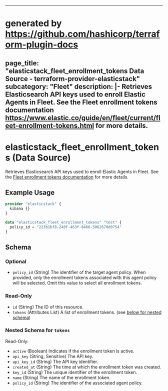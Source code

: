 
---
# generated by https://github.com/hashicorp/terraform-plugin-docs
page_title: "elasticstack_fleet_enrollment_tokens Data Source - terraform-provider-elasticstack"
subcategory: "Fleet"
description: |-
  Retrieves Elasticsearch API keys used to enroll Elastic Agents in Fleet. See the Fleet enrollment tokens documentation https://www.elastic.co/guide/en/fleet/current/fleet-enrollment-tokens.html for more details.
---

# elasticstack_fleet_enrollment_tokens (Data Source)

Retrieves Elasticsearch API keys used to enroll Elastic Agents in Fleet. See the [Fleet enrollment tokens documentation](https://www.elastic.co/guide/en/fleet/current/fleet-enrollment-tokens.html) for more details.

## Example Usage

```terraform
provider "elasticstack" {
  kibana {}
}

data "elasticstack_fleet_enrollment_tokens" "test" {
  policy_id = "223b1bf8-240f-463f-8466-5062670d0754"
}
```

<!-- schema generated by tfplugindocs -->
## Schema

### Optional

- `policy_id` (String) The identifier of the target agent policy. When provided, only the enrollment tokens associated with this agent policy will be selected. Omit this value to select all enrollment tokens.

### Read-Only

- `id` (String) The ID of this resource.
- `tokens` (Attributes List) A list of enrollment tokens. (see [below for nested schema](#nestedatt--tokens))

<a id="nestedatt--tokens"></a>
### Nested Schema for `tokens`

Read-Only:

- `active` (Boolean) Indicates if the enrollment token is active.
- `api_key` (String, Sensitive) The API key.
- `api_key_id` (String) The API key identifier.
- `created_at` (String) The time at which the enrollment token was created.
- `key_id` (String) The unique identifier of the enrollment token.
- `name` (String) The name of the enrollment token.
- `policy_id` (String) The identifier of the associated agent policy.
